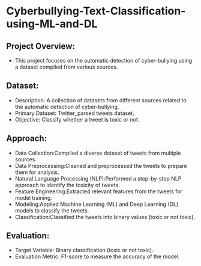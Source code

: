 # Cyberbullying-Text-Classification-using-ML-and-DL

## Project Overview:
- This project focuses on the automatic detection of cyber-bullying using a dataset compiled from various sources.

## Dataset:
- Description: A collection of datasets from different sources related to the automatic detection of cyber-bullying.
- Primary Dataset: Twitter_parsed tweets dataset.
- Objective: Classify whether a tweet is toxic or not.

## Approach:
- Data Collection:Compiled a diverse dataset of tweets from multiple sources.
- Data Preprocessing:Cleaned and preprocessed the tweets to prepare them for analysis.
- Natural Language Processing (NLP):Performed a step-by-step NLP approach to identify the toxicity of tweets.
- Feature Engineering:Extracted relevant features from the tweets for model training.
- Modeling:Applied Machine Learning (ML) and Deep Learning (DL) models to classify the tweets.
- Classification:Classified the tweets into binary values (toxic or not toxic).

## Evaluation:
- Target Variable: Binary classification (toxic or not toxic).
- Evaluation Metric: F1-score to measure the accuracy of the model.
